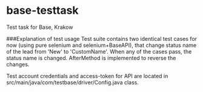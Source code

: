 # base-testtask
Test task for Base, Krakow

###Explanation of test usage
Test suite contains two identical test cases for now (using pure selenium and selenium+BaseAPI), that change status name of the lead from 'New' to 'CustomName'.
When any of the cases pass, the status name is changed.
AfterMethod is implemented to reverse the changes.

Test account credentials and access-token for API are located in src/main/java/com/testbase/driver/Config.java class.
